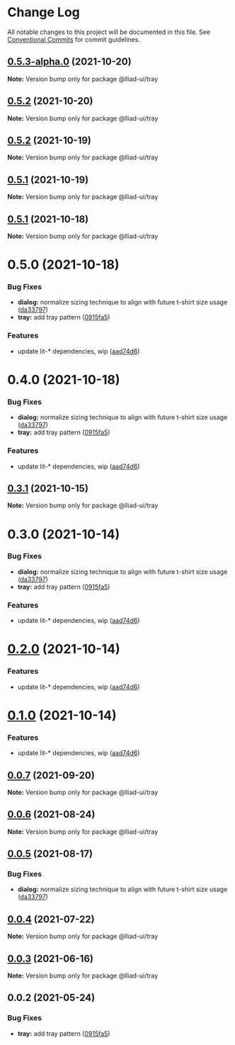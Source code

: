 # Change Log

All notable changes to this project will be documented in this file.
See [Conventional Commits](https://conventionalcommits.org) for commit guidelines.

## [0.5.3-alpha.0](https://github.com/gaoding-inc/Iliad-ui/compare/@lliad-ui/tray@0.5.2...@lliad-ui/tray@0.5.3-alpha.0) (2021-10-20)

**Note:** Version bump only for package @lliad-ui/tray





## [0.5.2](https://github.com/gaoding-inc/Iliad-ui/compare/@lliad-ui/tray@0.5.1...@lliad-ui/tray@0.5.2) (2021-10-20)

**Note:** Version bump only for package @lliad-ui/tray





## [0.5.2](https://github.com/gaoding-inc/Iliad-ui/compare/@lliad-ui/tray@0.5.1...@lliad-ui/tray@0.5.2) (2021-10-19)

**Note:** Version bump only for package @lliad-ui/tray





## [0.5.1](https://github.com/gaoding-inc/Iliad-ui/compare/@lliad-ui/tray@0.5.0...@lliad-ui/tray@0.5.1) (2021-10-19)

**Note:** Version bump only for package @lliad-ui/tray





## [0.5.1](https://github.com/gaoding-inc/Iliad-ui/compare/@lliad-ui/tray@0.5.0...@lliad-ui/tray@0.5.1) (2021-10-18)

**Note:** Version bump only for package @lliad-ui/tray





# 0.5.0 (2021-10-18)


### Bug Fixes

* **dialog:** normalize sizing technique to align with future t-shirt size usage ([da33797](https://github.com/gaoding-inc/Iliad-ui/commit/da33797e724d0943a6abf059c96641a220182e5f))
* **tray:** add tray pattern ([0915fa5](https://github.com/gaoding-inc/Iliad-ui/commit/0915fa5e3c7eecc1608ce3b706fbae01b3ee3608))


### Features

* update lit-* dependencies, wip ([aad74d6](https://github.com/gaoding-inc/Iliad-ui/commit/aad74d6ac41d8450aee82d73aaf58ab949b72a00))





# 0.4.0 (2021-10-18)


### Bug Fixes

* **dialog:** normalize sizing technique to align with future t-shirt size usage ([da33797](https://github.com/gaoding-inc/Iliad-ui/commit/da33797e724d0943a6abf059c96641a220182e5f))
* **tray:** add tray pattern ([0915fa5](https://github.com/gaoding-inc/Iliad-ui/commit/0915fa5e3c7eecc1608ce3b706fbae01b3ee3608))


### Features

* update lit-* dependencies, wip ([aad74d6](https://github.com/gaoding-inc/Iliad-ui/commit/aad74d6ac41d8450aee82d73aaf58ab949b72a00))





## [0.3.1](https://github.com/adobe/spectrum-web-components/compare/@lliad-ui/tray@0.3.0...@lliad-ui/tray@0.3.1) (2021-10-15)

**Note:** Version bump only for package @lliad-ui/tray

# 0.3.0 (2021-10-14)

### Bug Fixes

-   **dialog:** normalize sizing technique to align with future t-shirt size usage ([da33797](https://github.com/adobe/spectrum-web-components/commit/da33797e724d0943a6abf059c96641a220182e5f))
-   **tray:** add tray pattern ([0915fa5](https://github.com/adobe/spectrum-web-components/commit/0915fa5e3c7eecc1608ce3b706fbae01b3ee3608))

### Features

-   update lit-\* dependencies, wip ([aad74d6](https://github.com/adobe/spectrum-web-components/commit/aad74d6ac41d8450aee82d73aaf58ab949b72a00))

# [0.2.0](https://github.com/adobe/spectrum-web-components/compare/@lliad-ui/tray@0.0.7...@lliad-ui/tray@0.2.0) (2021-10-14)

### Features

-   update lit-\* dependencies, wip ([aad74d6](https://github.com/adobe/spectrum-web-components/commit/aad74d6ac41d8450aee82d73aaf58ab949b72a00))

# [0.1.0](https://github.com/adobe/spectrum-web-components/compare/@lliad-ui/tray@0.0.7...@lliad-ui/tray@0.1.0) (2021-10-14)

### Features

-   update lit-\* dependencies, wip ([aad74d6](https://github.com/adobe/spectrum-web-components/commit/aad74d6ac41d8450aee82d73aaf58ab949b72a00))

## [0.0.7](https://github.com/adobe/spectrum-web-components/compare/@lliad-ui/tray@0.0.6...@lliad-ui/tray@0.0.7) (2021-09-20)

**Note:** Version bump only for package @lliad-ui/tray

## [0.0.6](https://github.com/adobe/spectrum-web-components/compare/@lliad-ui/tray@0.0.5...@lliad-ui/tray@0.0.6) (2021-08-24)

**Note:** Version bump only for package @lliad-ui/tray

## [0.0.5](https://github.com/adobe/spectrum-web-components/compare/@lliad-ui/tray@0.0.4...@lliad-ui/tray@0.0.5) (2021-08-17)

### Bug Fixes

-   **dialog:** normalize sizing technique to align with future t-shirt size usage ([da33797](https://github.com/adobe/spectrum-web-components/commit/da33797e724d0943a6abf059c96641a220182e5f))

## [0.0.4](https://github.com/adobe/spectrum-web-components/compare/@lliad-ui/tray@0.0.3...@lliad-ui/tray@0.0.4) (2021-07-22)

**Note:** Version bump only for package @lliad-ui/tray

## [0.0.3](https://github.com/adobe/spectrum-web-components/compare/@lliad-ui/tray@0.0.2...@lliad-ui/tray@0.0.3) (2021-06-16)

**Note:** Version bump only for package @lliad-ui/tray

## 0.0.2 (2021-05-24)

### Bug Fixes

-   **tray:** add tray pattern ([0915fa5](https://github.com/adobe/spectrum-web-components/commit/0915fa5e3c7eecc1608ce3b706fbae01b3ee3608))
